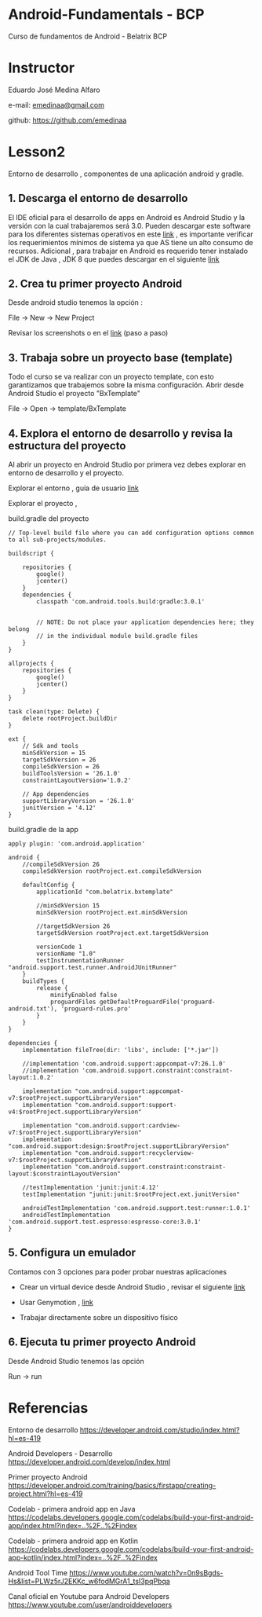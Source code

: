 # Android-Fundamentals - BCP
Curso de fundamentos de Android - Belatrix BCP

# Instructor

Eduardo José Medina Alfaro

e-mail: emedinaa@gmail.com

github: https://github.com/emedinaa

# Lesson2 

Entorno de desarrollo , componentes de una aplicación android y gradle.

## 1. Descarga el entorno de desarrollo

El IDE oficial para el desarrollo de apps en Android es Android Studio y la versión con la cual trabajaremos será 3.0. Pueden descargar este software para los diferentes sistemas operativos en este [link](https://developer.android.com/studio/index.html) , es importante verificar los requerimientos mínimos de sistema ya que AS tiene un alto consumo de recursos.
Adicional , para trabajar en Android es requerido tener instalado el JDK de Java , JDK 8 que puedes descargar en el siguiente [link](http://www.oracle.com/technetwork/java/javase/downloads/jdk8-downloads-2133151.html)

## 2. Crea tu primer proyecto Android

Desde android studio tenemos la opción :

File -> New -> New Project

Revisar los screenshots o en el [link](https://developer.android.com/training/basics/firstapp/creating-project.html?hl=es-419) (paso a paso) 

## 3. Trabaja sobre un proyecto base (template)

Todo el curso se va realizar con un proyecto template, con esto garantizamos que trabajemos sobre la misma configuración.
Abrir desde Android Studio el proyecto "BxTemplate"

File -> Open -> template/BxTemplate

## 4. Explora el entorno de desarrollo y revisa la estructura del proyecto

Al abrir un proyecto en Android Studio por primera vez debes explorar en entorno de desarrollo y el proyecto.

Explorar el entorno , guía de usuario [link](https://developer.android.com/studio/intro/index.html)

Explorar el proyecto ,

build.gradle del proyecto
```
// Top-level build file where you can add configuration options common to all sub-projects/modules.

buildscript {
    
    repositories {
        google()
        jcenter()
    }
    dependencies {
        classpath 'com.android.tools.build:gradle:3.0.1'
        

        // NOTE: Do not place your application dependencies here; they belong
        // in the individual module build.gradle files
    }
}

allprojects {
    repositories {
        google()
        jcenter()
    }
}

task clean(type: Delete) {
    delete rootProject.buildDir
}

ext {
    // Sdk and tools
    minSdkVersion = 15
    targetSdkVersion = 26
    compileSdkVersion = 26
    buildToolsVersion = '26.1.0'
    constraintLayoutVersion='1.0.2'

    // App dependencies
    supportLibraryVersion = '26.1.0'
    junitVersion = '4.12'
}

```

build.gradle de la app
```
apply plugin: 'com.android.application'

android {
    //compileSdkVersion 26
    compileSdkVersion rootProject.ext.compileSdkVersion

    defaultConfig {
        applicationId "com.belatrix.bxtemplate"

        //minSdkVersion 15
        minSdkVersion rootProject.ext.minSdkVersion

        //targetSdkVersion 26
        targetSdkVersion rootProject.ext.targetSdkVersion

        versionCode 1
        versionName "1.0"
        testInstrumentationRunner "android.support.test.runner.AndroidJUnitRunner"
    }
    buildTypes {
        release {
            minifyEnabled false
            proguardFiles getDefaultProguardFile('proguard-android.txt'), 'proguard-rules.pro'
        }
    }
}

dependencies {
    implementation fileTree(dir: 'libs', include: ['*.jar'])

    //implementation 'com.android.support:appcompat-v7:26.1.0'
    //implementation 'com.android.support.constraint:constraint-layout:1.0.2'

    implementation "com.android.support:appcompat-v7:$rootProject.supportLibraryVersion"
    implementation "com.android.support:support-v4:$rootProject.supportLibraryVersion"

    implementation "com.android.support:cardview-v7:$rootProject.supportLibraryVersion"
    implementation "com.android.support:design:$rootProject.supportLibraryVersion"
    implementation "com.android.support:recyclerview-v7:$rootProject.supportLibraryVersion"
    implementation "com.android.support.constraint:constraint-layout:$constraintLayoutVersion"

    //testImplementation 'junit:junit:4.12'
    testImplementation "junit:junit:$rootProject.ext.junitVersion"

    androidTestImplementation 'com.android.support.test:runner:1.0.1'
    androidTestImplementation 'com.android.support.test.espresso:espresso-core:3.0.1'
}

```

## 5. Configura un emulador

Contamos con 3 opciones para poder probar nuestras aplicaciones 

- Crear un virtual device desde Android Studio , revisar el siguiente [link](https://developer.android.com/studio/run/emulator.html) 

- Usar Genymotion , [link](https://www.genymotion.com/desktop/)

- Trabajar directamente sobre un dispositivo físico

## 6. Ejecuta tu primer proyecto Android

Desde Android Studio tenemos las opción

Run -> run

# Referencias 

Entorno de desarrollo https://developer.android.com/studio/index.html?hl=es-419

Android Developers - Desarrollo https://developer.android.com/develop/index.html

Primer proyecto Android https://developer.android.com/training/basics/firstapp/creating-project.html?hl=es-419

Codelab - primera android app en Java https://codelabs.developers.google.com/codelabs/build-your-first-android-app/index.html?index=..%2F..%2Findex

Codelab - primera android app en Kotlin https://codelabs.developers.google.com/codelabs/build-your-first-android-app-kotlin/index.html?index=..%2F..%2Findex

Android Tool Time https://www.youtube.com/watch?v=0n9sBgds-Hs&list=PLWz5rJ2EKKc_w6fodMGrA1_tsI3pqPbqa

Canal oficial en Youtube para Android Developers https://www.youtube.com/user/androiddevelopers



